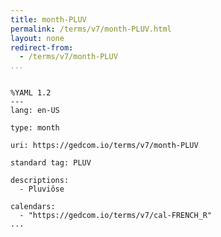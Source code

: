 ```yaml
---
title: month-PLUV
permalink: /terms/v7/month-PLUV.html
layout: none
redirect-from:
  - /terms/v7/month-PLUV
...
```


```

%YAML 1.2
---
lang: en-US

type: month

uri: https://gedcom.io/terms/v7/month-PLUV

standard tag: PLUV

descriptions:
  - Pluviôse

calendars:
  - "https://gedcom.io/terms/v7/cal-FRENCH_R"
...

```
